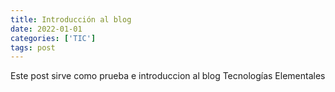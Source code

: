 ```yaml
---
title: Introducción al blog
date: 2022-01-01
categories: ['TIC']
tags: post
---
```


Este post sirve como prueba e introduccion al blog Tecnologías Elementales
